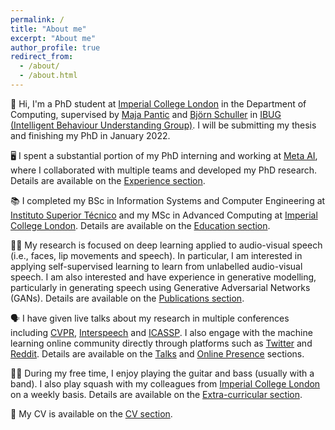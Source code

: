 ```yaml
---
permalink: /
title: "About me"
excerpt: "About me"
author_profile: true
redirect_from: 
  - /about/
  - /about.html
---
```


👋 Hi, I'm a PhD student at [Imperial College London](https://www.imperial.ac.uk/) in the Department of Computing, supervised by [Maja Pantic](https://scholar.google.com/citations?user=ygpxbK8AAAAJ&hl=en) and [Björn Schuller](http://www.schuller.one/) in [IBUG (Intelligent Behaviour Understanding Group)](https://ibug.doc.ic.ac.uk/). I will be submitting my thesis and finishing my PhD in January 2022. 

🖥️ I spent a substantial portion of my PhD interning and working at [Meta AI](https://ai.facebook.com/), where I collaborated with multiple teams and developed my PhD research. Details are available on the [Experience section](/experience/).

📚 I completed my BSc in Information Systems and Computer Engineering at [Instituto Superior Técnico](https://tecnico.ulisboa.pt/pt/) and my MSc in Advanced Computing at [Imperial College London](https://www.imperial.ac.uk/). Details are available on the [Education section](/education/).

🔬🤖 My research is focused on deep learning applied to audio-visual speech (i.e., faces, lip movements and speech). In particular, I am interested in applying self-supervised learning to learn from unlabelled audio-visual speech. I am also interested and have experience in generative modelling, particularly in generating speech using Generative Adversarial Networks (GANs). Details are available on the [Publications section](/publications/).

🗣️ I have given live talks about my research in multiple conferences including [CVPR](/talks/wss-2022), [Interspeech](/talks/oral-interspeech-2022) and [ICASSP](/talks/icassp-2020). I also engage with the machine learning online community directly through platforms such as [Twitter](https://twitter.com/RodrigomiraA) and [Reddit](https://www.reddit.com/user/MiraoDaSilva). Details are available on the [Talks](/talks/) and [Online Presence](/online_presence/) sections.

🎸🎾 During my free time, I enjoy playing the guitar and bass (usually with a band). I also play squash with my colleagues from [Imperial College London](https://www.imperial.ac.uk/) on a weekly basis. Details are available on the [Extra-curricular section](/extra_curricular/).

📃 My CV is available on the [CV section](/cv/).